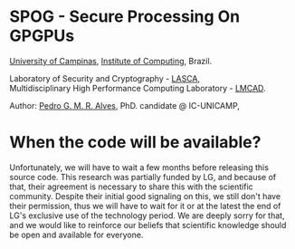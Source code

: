 # SPOG - Secure Processing On GPGPUs

[University of Campinas](http://www.unicamp.br), [Institute of Computing](http://www.ic.unicamp.br), Brazil.

Laboratory of Security and Cryptography - [LASCA](http://www.lasca.ic.unicamp.br),<br>
Multidisciplinary High Performance Computing Laboratory - [LMCAD](http://www.lmcad.ic.unicamp.br). <br>

Author: [Pedro G. M. R. Alves](http://www.iampedro.com), PhD. candidate @ IC-UNICAMP,<br/>

# When the code will be available?

Unfortunately, we will have to wait a few months before releasing this source code. This research was partially funded by LG, and because of that, their agreement is necessary to share this with the scientific community. Despite their initial good signaling on this, we still don't have their permission, thus we will have to wait for it or at the latest the end of LG's exclusive use of the technology period. We are deeply sorry for that, and we would like to reinforce our beliefs that scientific knowledge should be open and available for everyone.
